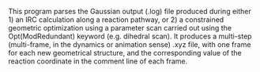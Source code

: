 This program parses the Gaussian output (.log) file produced during either 1) an IRC calculation along a reaction pathway, or 2) a constrained geometric optimization 
using a parameter scan carried out using the Opt(ModRedundant) keyword (e.g. dihedral scan). It produces a multi-step (multi-frame, in the dynamics or animation sense)
.xyz file, with one frame for each new geometrical structure, and the corresponding value of the reaction coordinate in the comment line of each frame.  
